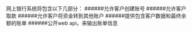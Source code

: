 网上银行系统将包含以下几部分：
######允许客户创建账号
######允许客户取款
######允许客户将资金转到其他账户
######提供包含客户数据和最终余额的账单
######公开web api，来输出账单信息